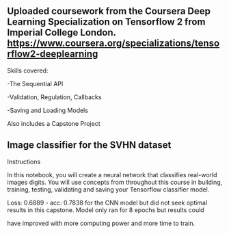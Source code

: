 ## Uploaded coursework from the Coursera Deep Learning Specialization on Tensorflow 2 from Imperial College London.  https://www.coursera.org/specializations/tensorflow2-deeplearning

Skills covered:

-The Sequential API

-Validation, Regulation, Callbacks

-Saving and Loading Models 

Also includes a Capstone Project 
## Image classifier for the SVHN dataset

Instructions

In this notebook, you will create a neural network that classifies real-world images digits. 
You will use concepts from throughout this course in building, training, testing, validating and saving your Tensorflow classifier model.

Loss: 0.6889 - acc: 0.7838 for the CNN model but did not seek optimal results in this capstone. Model only ran for 8 epochs but results could

have improved with more computing power and more time to train.
